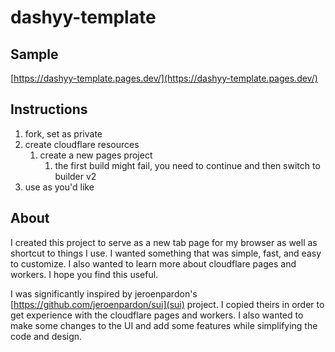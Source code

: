 # dashyy-template

## Sample

[https://dashyy-template.pages.dev/](https://dashyy-template.pages.dev/)

## Instructions

1. fork, set as private
2. create cloudflare resources
    1. create a new pages project
        1. the first build might fail, you need to continue and then switch to builder v2
3. use as you'd like

## About

I created this project to serve as a new tab page for my browser as well as shortcut to things I use. I wanted something that was simple, fast, and easy to customize. I also wanted to learn more about cloudflare pages and workers. I hope you find this useful.

I was significantly inspired by jeroenpardon's [https://github.com/jeroenpardon/sui](sui) project. I copied theirs in order to get experience with the cloudflare pages and workers. I also wanted to make some changes to the UI and add some features while simplifying the code and design.
